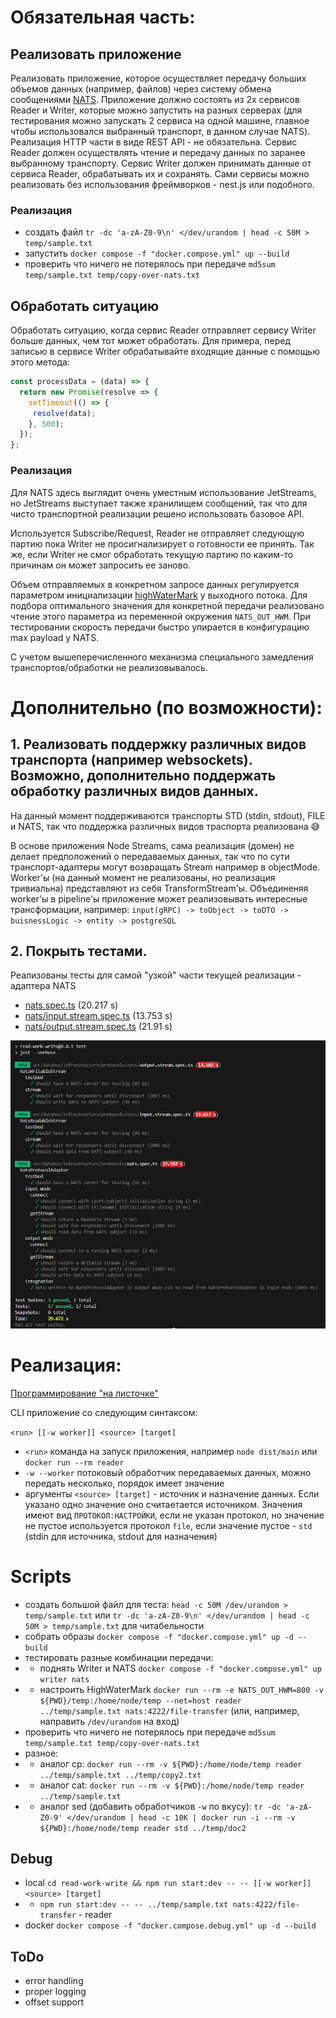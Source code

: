 # Обязательная часть:

## Реализовать приложение

Реализовать приложение, которое осуществляет передачу больших объемов данных (например, файлов) через систему обмена сообщениями [NATS](https://nats.io).
Приложение должно состоять из 2х сервисов Reader и Writer, которые можно запустить на разных серверах
(для тестирования можно запускать 2 сервиса на одной машине, главное чтобы использовался выбранный транспорт, в данном случае NATS).
Реализация HTTP части в виде REST API - не обязательна.
Сервис Reader должен осуществлять чтение и передачу данных по заранее выбранному транспорту.
Сервис Writer должен принимать данные от сервиса Reader, обрабатывать их и сохранять.
Сами сервисы можно реализовать без использования фреймворков - nest.js или подобного.

### Реализация

- создать файл `tr -dc 'a-zA-Z0-9\n' </dev/urandom | head -c 50M > temp/sample.txt`
- запустить `docker compose -f "docker.compose.yml" up --build`
- проверить что ничего не потерялось при передаче `md5sum temp/sample.txt temp/copy-over-nats.txt`

## Обработать ситуацию

Обработать ситуацию, когда сервис Reader отправляет сервису Writer больше данных, чем тот может обработать.
Для примера, перед записью в сервисе Writer обрабатывайте входящие данные с помощью этого метода:
```js
const processData = (data) => {
  return new Promise(resolve => {
    setTimeout(() => {
     resolve(data);
    }, 500);
  });
};
```
### Реализация
 
Для NATS здесь выглядит очень уместным использование JetStreams, но JetStreams выступает также хранилищем сообщений, так что для чисто транспортной реализации решено использовать базовое API.

Используется Subscribe/Request, Reader не отправляет следующую партию пока Writer не просигнализирует о готовности ее принять. Так же, если Writer не смог обработать текущую партию по каким-то причинам он может запросить ее заново.

Объем отправляемых в конкретном запросе данных регулируется параметром инициализации [highWaterMark](https://nodejs.org/api/stream.html#new-streamwritableoptions) у выходного потока. Для подбора оптимального значения для конкретной передачи реализовано чтение этого параметра из переменной окружения `NATS_OUT_HWM`. При тестировании скорость передачи быстро упирается в конфигурацию max payload у NATS. 

С учетом вышеперечисленного механизма специального замедления транспортов/обработки не реализовывалось.
 

# Дополнительно (по возможности):

## 1. Реализовать поддержку различных видов транспорта (например websockets). Возможно, дополнительно поддержать обработку различных видов данных.

На данный момент поддерживаются транспорты STD (stdin, stdout), FILE и NATS, так что поддержка различных видов траспорта реализована &#128517;

В основе приложения Node Streams, сама реализация (домен) не делает предположений о передаваемых данных, так что по сути транспорт-адаптеры могут возвращать Stream например в objectMode. 
Worker'ы (на данный момент не реализованы, но реализация тривиальна) представляют из себя TransformStream'ы. Объединеняя worker'ы в pipeline'ы приложение может реализовывать интересные трансформации, например:
`input(gRPC) -> toObject -> toDTO -> buisnessLogic -> entity -> postgreSQL`

## 2. Покрыть тестами.

 Реализованы тесты для самой "узкой" части текущей реализации - адаптера NATS

 - [nats.spec.ts](./read-work-write/src/databus/infrastructure/protocols/nats.spec.ts) (20.217 s)
 - [nats/input.stream.spec.ts](./read-work-write/src/databus/infrastructure/protocols/nats/input.stream.spec.ts) (13.753 s)
 - [nats/output.stream.spec.ts](./read-work-write/src/databus/infrastructure/protocols/nats/output.stream.spec.ts) (21.91 s)

 ![tests](./docs/assets/tests.jpg)


# Реализация:

[Программирование "на листочке"](./docs/DESIGN_PROPOSAL.md)

CLI приложение со следующим синтаксом:

`<run> [[-w worker]] <source> [target]`

- `<run>` команда на запуск приложения, например `node dist/main` или `docker run --rm reader`
- `-w --worker` потоковый обработчик передаваемых данных, можно передать несколько, порядок имеет значение
- аргументы `<source> [target]` - источник и назначение данных. Если указано одно значение оно считаетается источником. Значения имеют вид `ПРОТОКОЛ:НАСТРОЙКИ`, если не указан протокол, но значение не пустое используется протокол `file`, если значение пустое - `std` (stdin для источника, stdout для назначения)

# Scripts

- создать большой файл для теста: `head -c 50M /dev/urandom > temp/sample.txt` или `tr -dc 'a-zA-Z0-9\n' </dev/urandom | head -c 50M > temp/sample.txt` для читабельности
- собрать образы `docker compose -f "docker.compose.yml" up -d --build`
- тестировать разные комбинации передачи:
- - поднять Writer и NATS `docker compose -f "docker.compose.yml" up writer nats`
- - настроить HighWaterMark `docker run --rm -e NATS_OUT_HWM=800 -v ${PWD}/temp:/home/node/temp --net=host reader ../temp/sample.txt nats:4222/file-transfer` (или, например, направить `/dev/urandom` на вход)
- проверить что ничего не потерялось при передаче `md5sum temp/sample.txt temp/copy-over-nats.txt`
- разное:
- - аналог cp: `docker run --rm -v ${PWD}:/home/node/temp reader ../temp/sample.txt ../temp/copy2.txt`
- - аналог cat: `docker run --rm -v ${PWD}:/home/node/temp reader ../temp/sample.txt`
- - аналог sed (добавить обработчиков `-w` по вкусу): `tr -dc 'a-zA-Z0-9' </dev/urandom | head -c 10K | docker run -i --rm -v ${PWD}:/home/node/temp reader
 std ../temp/doc2`


## Debug

- local `cd read-work-write && npm run start:dev -- -- [[-w worker]] <source> [target]`
- - `npm run start:dev -- -- ../temp/sample.txt nats:4222/file-transfer` - reader
- docker `docker compose -f "docker.compose.debug.yml" up -d --build`

## ToDo

- error handling
- proper logging
- offset support